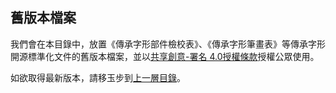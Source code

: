 ## 舊版本檔案

我們會在本目錄中，放置《傳承字形部件檢校表》、《傳承字形筆畫表》等傳承字形開源標準化文件的舊版本檔案，並以[共享創意-署名 4.0授權條款](https://creativecommons.org/licenses/by/4.0/)授權公眾使用。

如欲取得最新版本，請移玉步到[上一層目錄](https://github.com/ichitenfont/inheritedglyphs)。
